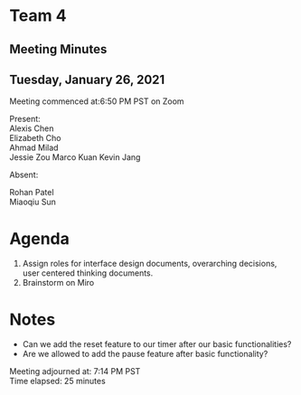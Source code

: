 # Team 4
## Meeting Minutes
## Tuesday, January 26, 2021

Meeting commenced at:6:50 PM PST on Zoom

Present:  
Alexis Chen  
Elizabeth Cho  
Ahmad Milad  
Jessie Zou
Marco Kuan
Kevin Jang

Absent:

Rohan Patel  
Miaoqiu Sun 


# Agenda
1. Assign roles for interface design documents, overarching decisions, user centered thinking documents.
2. Brainstorm on Miro

# Notes
- Can we add the reset feature to our timer after our basic functionalities?
- Are we allowed to add the pause feature after basic functionality?

Meeting adjourned at: 7:14 PM PST  
Time elapsed: 25 minutes
